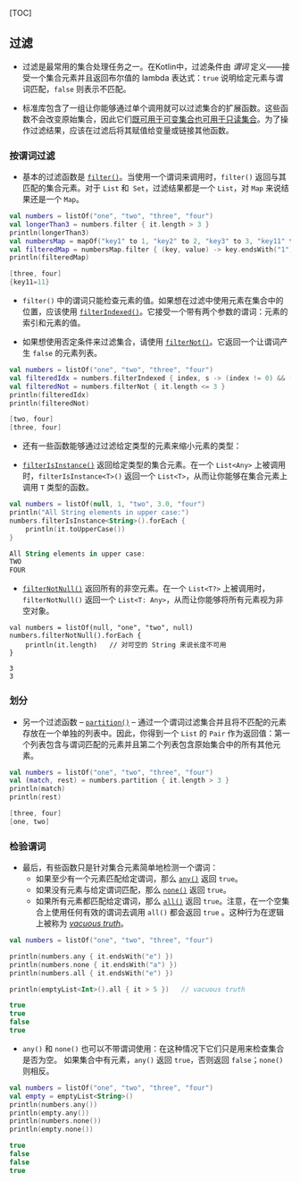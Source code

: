 [TOC]

## 过滤

* 过滤是最常用的集合处理任务之一。在Kotlin中，过滤条件由 *谓词* 定义——接受一个集合元素并且返回布尔值的 lambda 表达式：`true` 说明给定元素与谓词匹配，`false` 则表示不匹配。

* 标准库包含了一组让你能够通过单个调用就可以过滤集合的扩展函数。这些函数不会改变原始集合，因此它们[既可用于可变集合也可用于只读集合](https://www.kotlincn.net/docs/reference/collections-overview.html#集合类型)。为了操作过滤结果，应该在过滤后将其赋值给变量或链接其他函数。

### 按谓词过滤

* 基本的过滤函数是 [`filter()`](https://kotlinlang.org/api/latest/jvm/stdlib/kotlin.collections/filter.html)。当使用一个谓词来调用时，`filter()` 返回与其匹配的集合元素。对于 `List` 和` Set`，过滤结果都是一个 `List`，对 `Map` 来说结果还是一个 `Map`。

```kotlin
val numbers = listOf("one", "two", "three", "four")  
val longerThan3 = numbers.filter { it.length > 3 }
println(longerThan3)
val numbersMap = mapOf("key1" to 1, "key2" to 2, "key3" to 3, "key11" to 11)
val filteredMap = numbersMap.filter { (key, value) -> key.endsWith("1") && value > 10}
println(filteredMap)

[three, four]
{key11=11}
```

* `filter()` 中的谓词只能检查元素的值。如果想在过滤中使用元素在集合中的位置，应该使用 [`filterIndexed()`](https://kotlinlang.org/api/latest/jvm/stdlib/kotlin.collections/filter-indexed.html)。它接受一个带有两个参数的谓词：元素的索引和元素的值。

* 如果想使用否定条件来过滤集合，请使用 [`filterNot()`](https://kotlinlang.org/api/latest/jvm/stdlib/kotlin.collections/filter-not.html)。它返回一个让谓词产生 `false` 的元素列表。

```kotlin
val numbers = listOf("one", "two", "three", "four")
val filteredIdx = numbers.filterIndexed { index, s -> (index != 0) && (s.length < 5)  }
val filteredNot = numbers.filterNot { it.length <= 3 }
println(filteredIdx)
println(filteredNot)

[two, four]
[three, four]
```

* 还有一些函数能够通过过滤给定类型的元素来缩小元素的类型：

- [`filterIsInstance()`](https://kotlinlang.org/api/latest/jvm/stdlib/kotlin.collections/filter-is-instance.html) 返回给定类型的集合元素。在一个 `List<Any>` 上被调用时，`filterIsInstance<T>()` 返回一个 `List<T>`，从而让你能够在集合元素上调用 `T` 类型的函数。

```kotlin
val numbers = listOf(null, 1, "two", 3.0, "four")
println("All String elements in upper case:")
numbers.filterIsInstance<String>().forEach {
    println(it.toUpperCase())
}

All String elements in upper case:
TWO
FOUR
```

- [`filterNotNull()`](https://kotlinlang.org/api/latest/jvm/stdlib/kotlin.collections/filter-not-null.html) 返回所有的非空元素。在一个 `List<T?>` 上被调用时，`filterNotNull()` 返回一个 `List<T: Any>`，从而让你能够将所有元素视为非空对象。

```
val numbers = listOf(null, "one", "two", null)
numbers.filterNotNull().forEach {
    println(it.length)   // 对可空的 String 来说长度不可用
}

3
3
```

### 划分

* 另一个过滤函数 – [`partition()`](https://kotlinlang.org/api/latest/jvm/stdlib/kotlin.collections/partition.html) – 通过一个谓词过滤集合并且将不匹配的元素存放在一个单独的列表中。因此，你得到一个 `List` 的 `Pair` 作为返回值：第一个列表包含与谓词匹配的元素并且第二个列表包含原始集合中的所有其他元素。

```kotlin
val numbers = listOf("one", "two", "three", "four")
val (match, rest) = numbers.partition { it.length > 3 }
println(match)
println(rest)

[three, four]
[one, two]
```

### 检验谓词

* 最后，有些函数只是针对集合元素简单地检测一个谓词：
  * 如果至少有一个元素匹配给定谓词，那么 [`any()`](https://kotlinlang.org/api/latest/jvm/stdlib/kotlin.collections/any.html) 返回 `true`。
  * 如果没有元素与给定谓词匹配，那么 [`none()`](https://kotlinlang.org/api/latest/jvm/stdlib/kotlin.collections/none.html) 返回 `true`。
  * 如果所有元素都匹配给定谓词，那么 [`all()`](https://kotlinlang.org/api/latest/jvm/stdlib/kotlin.collections/all.html) 返回 `true`。注意，在一个空集合上使用任何有效的谓词去调用 `all()` 都会返回 `true` 。这种行为在逻辑上被称为 [*vacuous truth*](https://en.wikipedia.org/wiki/Vacuous_truth)。

```kotlin
val numbers = listOf("one", "two", "three", "four")

println(numbers.any { it.endsWith("e") })
println(numbers.none { it.endsWith("a") })
println(numbers.all { it.endsWith("e") })

println(emptyList<Int>().all { it > 5 })   // vacuous truth

true
true
false
true
```

* `any()` 和 `none()` 也可以不带谓词使用：在这种情况下它们只是用来检查集合是否为空。 如果集合中有元素，`any()` 返回 `true`，否则返回 `false`；`none()` 则相反。

```kotlin
val numbers = listOf("one", "two", "three", "four")
val empty = emptyList<String>()
println(numbers.any())
println(empty.any())
println(numbers.none())
println(empty.none())

true
false
false
true
```